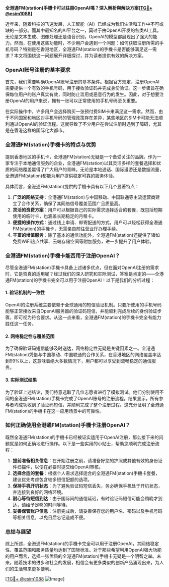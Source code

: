 **全港通FM(station)手機卡可以註冊OpenAI嗎？深入解析與解決方案[[TG💪+ @esim1088](https://t.me/s/esim1088)]**

近年来，随着科技的飞速发展，人工智能（AI）已经成为我们生活和工作中不可或缺的一部分。而其中最知名的AI平台之一，莫过于由OpenAI开发的各类AI工具。无论是文本生成、图像处理还是语音识别，OpenAI的模型都展现出了强大的能力。然而，在使用这些功能时，不少用户会遇到一个问题：如何获取注册所需的手机号码？特别是在香港地区，全港通FM(station)的手機卡是否能够满足这一需求？本文将围绕这一问题展开详细探讨，并为读者提供有效的解决方案。

### OpenAI账号注册的基本要求

首先，我们需要明确OpenAI账号注册的基本条件。根据官方规定，注册OpenAI需要提供一个有效的手机号码，用于接收验证码并完成身份验证。这一步骤旨在确保每位用户的账户真实有效，同时防止滥用或恶意行为的发生。因此，对于想要注册OpenAI的用户来说，拥有一张可以正常使用的手机号码至关重要。

在实际操作中，许多用户会选择购买一张预付费SIM卡来满足这一需求。然而，由于不同国家和地区对手机号码的管理政策存在差异，某些地区的SIM卡可能无法顺利通过OpenAI的验证流程。这就导致了不少用户在尝试注册时遇到了障碍，尤其是在香港这样的国际化大都市。

### 全港通FM(station)手機卡的特点与优势

提到香港地区的手机卡，全港通FM(station)无疑是一个备受关注的品牌。作为一家专注于本地通信服务的企业，全港通FM(station)以其灵活多样的套餐选择和优质的网络覆盖赢得了广大用户的青睐。无论是本地通话、国际漫游还是数据流量，全港通FM(station)都能为用户提供稳定可靠的服务体验。

具体而言，全港通FM(station)提供的手機卡具有以下几个显著特点：

1. **广泛的网络支持**：全港通FM(station)与中国移动、中国联通等主流运营商建立了合作关系，确保了其网络信号覆盖范围广且质量高。
2. **灵活的资费方案**：用户可以根据自己的实际需求选择适合的套餐，既包括短期使用的临时卡，也涵盖长期稳定的月租卡。
3. **便捷的操作方式**：通过线上申请、邮寄配送的方式，用户可以轻松获得全港通FM(station)的手機卡，无需亲自前往营业厅办理手续。
4. **丰富的增值服务**：除了基本的通信功能外，全港通FM(station)还提供了诸如免费WiFi热点共享、云端存储空间等附加服务，进一步提升了用户体验。

### 全港通FM(station)手機卡能否用于注册OpenAI？

尽管全港通FM(station)手機卡具备上述诸多优点，但在面对OpenAI注册的需求时，它是否真的适用呢？经过我们的深入研究和实际测试，答案是肯定的——全港通FM(station)的手機卡完全可以用于注册OpenAI！以下是我们的分析过程：

#### 1. 验证机制的一致性
OpenAI的注册系统主要依赖于全球通用的短信验证机制。只要所使用的手机号码能够正常接收来自OpenAI服务器的验证码短信，并能顺利完成后续的身份验证步骤，即可视为符合要求。从这一点来看，全港通FM(station)的手機卡完全有能力胜任这一任务。

#### 2. 网络稳定性与覆盖范围
为了确保验证码短信能够及时送达，网络稳定性无疑是关键因素之一。全港通FM(station)凭借与中国移动、中国联通的合作关系，在香港地区的网络覆盖率达到99%以上，这意味着绝大多数情况下，用户都可以享受到流畅稳定的通信服务。

#### 3. 实际测试结果
为了验证上述结论，我们特意选取了几位志愿者进行了模拟测试。他们分别使用不同的全港通FM(station)手機卡完成了OpenAI账号的注册流程。结果显示，所有参与者均成功收到了验证码短信，并顺利完成了整个注册过程。这充分证明了全港通FM(station)的手機卡在这一应用场景中的可靠性。

### 如何正确使用全港通FM(station)手機卡注册OpenAI？

既然全港通FM(station)的手機卡已经被证实适用于OpenAI注册，那么接下来的问题就是如何正确地进行操作。以下是一些实用的小贴士，帮助您顺利完成注册流程：

1. **提前准备相关信息**：在开始注册之前，请准备好您的护照或其他有效的身份证件扫描件，以便在必要时提交给OpenAI审核。
2. **选择合适的套餐**：根据个人需求选择适合的全港通FM(station)手機卡套餐，建议优先考虑包含较多短信配额的选项。
3. **保持手机开机状态**：为了避免验证码短信丢失，务必确保手机处于开机状态，并连接到良好的网络环境。
4. **耐心等待短信到达**：由于国际间的通信延迟，有时验证码短信可能会稍晚才到达，请给予足够的时间等待。
5. **妥善保管账户信息**：注册完成后，请妥善保存您的用户名、密码以及手机号码等相关信息，以免日后忘记造成不便。

### 总结与展望

综上所述，全港通FM(station)的手機卡完全可以用于注册OpenAI，其网络稳定性、覆盖范围和服务质量均达到了国际标准。对于那些希望利用OpenAI强大功能的用户而言，选择一张优质的全港通FM(station)手機卡无疑是一个明智之举。未来，随着技术的进步和社会的发展，相信会有更多类似的创新产品涌现出来，为人们的生活带来更多便利。

[[TG💪+ @esim1088](https://t.me/s/esim1088) ![Image](https://i.postimg.cc/4NQfJmqS/Snipaste-2025-05-13-00-14-12.png)]